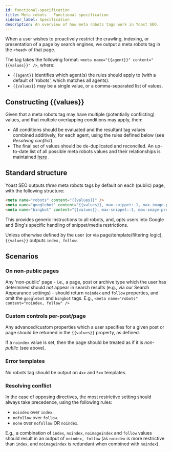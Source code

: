 ```yaml
---
id: functional-specification
title: Meta robots - Functional specification
sidebar_label: Specification
description: An overview of how meta robots tags work in Yoast SEO.
---
```

When a user wishes to proactively restrict the crawling, indexing, or presentation of a page by search engines, we output a meta robots tag in the `<head>` of that page.

The tag takes the following format: `<meta name="{{agent}}" content="{{values}}" />`, where:

* `{{agent}}` identifies which agent(s) the rules should apply to (with a default of 'robots', which matches all agents).
* `{{values}}` may be a single value, or a comma-separated list of values.

## Constructing {{values}}
Given that a meta robots tag may have multiple (potentially conflicting) values, and that multiple overlapping conditions may apply, then:

* All conditions should be evaluated and the resultant tag values combined additively, for each agent, using the rules defined below (see _Resolving conflict_).
* The final set of values should be de-duplicated and reconciled.
An up-to-date list of all possible meta robots values and their relationships is maintained [here](https://yoast.com/robots-meta-tags/) .

## Standard structure
Yoast SEO outputs *three* meta robots tags by default on each (public) page, with the following structure:

```html
<meta name="robots" content="{{values}}" />
<meta name="googlebot" content="{{values}}, max-snippet:-1, max-image-preview:large, max-video-preview:-1" />
<meta name="bingbot" content="{{values}}, max-snippet:-1, max-image-preview:large, max-video-preview:-1" />
```

This provides generic instructions to all robots, and, opts users into Google and Bing's specific handling of snippet/media restrictions.

Unless otherwise defined by the user (or via page/template/filtering logic), `{{values}}` outputs `index, follow`.

## Scenarios

### On non-public pages
Any 'non-public' page - i.e., a page, post or archive type which the user has determined should *not* appear in search results (e.g., via our Search Appearance settings) - should return `noindex` and `follow` properties, and omit the `googlebot` and `bingbot` tags. E.g.,
`<meta name="robots" content="noindex, follow" />`

### Custom controls per-post/page
Any advanced/custom properties which a user specifies for a given post or page should be returned in the `{{values}}` property, as defined.

If a `noindex` value is set, then the page should be treated as if it is *non-public* (see above).

### Error templates
No robots tag should be output on `4xx` and `5xx` templates.

### Resolving conflict
In the case of opposing directives, the most restrictive setting should always take precedence, using the following rules:

* `noindex` over `index`.
* `nofollow` over `follow`.
* `none` over `nofollow` OR `noindex`.

E.g., a combination of `index`, `noindex`, `noimageindex` and `follow` values should result in an output of `noindex, follow` (as `noindex` is more restrictive than `index`, and `noimageindex` is redundant when combined with `noindex`).
